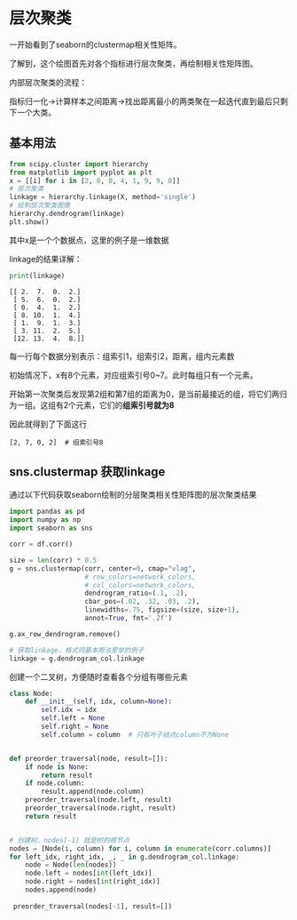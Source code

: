 # 层次聚类

一开始看到了seaborn的clustermap相关性矩阵。

了解到，这个绘图首先对各个指标进行层次聚类，再绘制相关性矩阵图。

内部层次聚类的流程：

指标归一化→计算样本之间距离→找出距离最小的两类聚在一起迭代直到最后只剩下一个大类。

## 基本用法

```python
from scipy.cluster import hierarchy
from matplotlib import pyplot as plt
x = [[i] for i in [2, 8, 0, 4, 1, 9, 9, 0]]
# 层次聚类
linkage = hierarchy.linkage(X, method='single')
# 绘制层次聚类图像
hierarchy.dendrogram(linkage)
plt.show()
```

其中x是一个个数据点，这里的例子是一维数据

linkage的结果详解：

```python
print(linkage)
```

```
[[ 2.  7.  0.  2.]
 [ 5.  6.  0.  2.]
 [ 0.  4.  1.  2.]
 [ 8. 10.  1.  4.]
 [ 1.  9.  1.  3.]
 [ 3. 11.  2.  5.]
 [12. 13.  4.  8.]]
```

每一行每个数据分别表示：组索引1，组索引2，距离，组内元素数

初始情况下，x有8个元素，对应组索引号0~7。此时每组只有一个元素。

开始第一次聚类后发现第2组和第7组的距离为0，是当前最接近的组，将它们两归为一组。这组有2个元素，它们的**组索引号就为8**

因此就得到了下面这行

```
[2, 7, 0, 2]  # 组索引号8
```

## sns.clustermap 获取linkage

通过以下代码获取seaborn绘制的分层聚类相关性矩阵图的层次聚类结果

```python
import pandas as pd
import numpy as np
import seaborn as sns

corr = df.corr()

size = len(corr) * 0.5
g = sns.clustermap(corr, center=0, cmap="vlag",
                   # row_colors=network_colors, 
                   # col_colors=network_colors,
                   dendrogram_ratio=(.1, .2),
                   cbar_pos=(.02, .32, .03, .2),
                   linewidths=.75, figsize=(size, size+1), 
                   annot=True, fmt='.2f')

g.ax_row_dendrogram.remove()

# 获取linkage，格式同基本用法里举的例子
linkage = g.dendrogram_col.linkage
```



创建一个二叉树，方便随时查看各个分组有哪些元素

```python
class Node:
    def __init__(self, idx, column=None):
        self.idx = idx
        self.left = None
        self.right = None
        self.column = column  # 只有叶子结点column不为None


def preorder_traversal(node, result=[]):
    if node is None:
        return result
    if node.column:
        result.append(node.column)
    preorder_traversal(node.left, result)
    preorder_traversal(node.right, result)
    return result


# 创建树，nodes[-1] 就是树的根节点
nodes = [Node(i, column) for i, column in enumerate(corr.columns)]
for left_idx, right_idx, _, _ in g.dendrogram_col.linkage:
    node = Node(len(nodes))
    node.left = nodes[int(left_idx)]
    node.right = nodes[int(right_idx)]
    nodes.append(node)
    
 preorder_traversal(nodes[-1], result=[])
```






